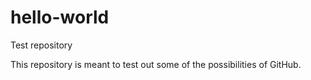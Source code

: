 # hello-world
Test repository

This repository is meant to test out some of the possibilities of GitHub.
